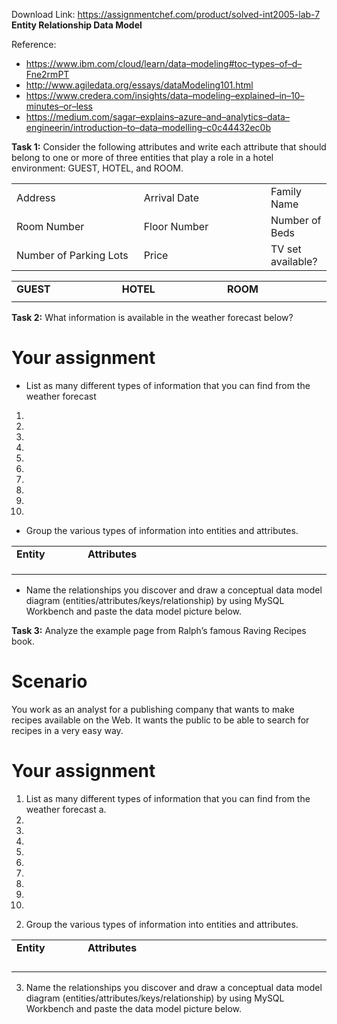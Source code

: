 Download Link: https://assignmentchef.com/product/solved-int2005-lab-7
<br>
<strong> Entity Relationship Data Model </strong>







Reference:

<ul>

 <li><a href="https://www.ibm.com/cloud/learn/data-modeling#toc-types-of-d-Fne2rmPT">https://www.ibm.com/cloud/learn/data</a><a href="https://www.ibm.com/cloud/learn/data-modeling#toc-types-of-d-Fne2rmPT">–</a><a href="https://www.ibm.com/cloud/learn/data-modeling#toc-types-of-d-Fne2rmPT">modeling#toc</a><a href="https://www.ibm.com/cloud/learn/data-modeling#toc-types-of-d-Fne2rmPT">–</a><a href="https://www.ibm.com/cloud/learn/data-modeling#toc-types-of-d-Fne2rmPT">types</a><a href="https://www.ibm.com/cloud/learn/data-modeling#toc-types-of-d-Fne2rmPT">–</a><a href="https://www.ibm.com/cloud/learn/data-modeling#toc-types-of-d-Fne2rmPT">of</a><a href="https://www.ibm.com/cloud/learn/data-modeling#toc-types-of-d-Fne2rmPT">–</a><a href="https://www.ibm.com/cloud/learn/data-modeling#toc-types-of-d-Fne2rmPT">d</a><a href="https://www.ibm.com/cloud/learn/data-modeling#toc-types-of-d-Fne2rmPT">–</a><a href="https://www.ibm.com/cloud/learn/data-modeling#toc-types-of-d-Fne2rmPT">Fne2rmPT</a></li>

 <li><a href="http://www.agiledata.org/essays/dataModeling101.html">http://www.agiledata.org/essays/dataModeling101.html</a></li>

 <li><a href="https://www.credera.com/insights/data-modeling-explained-in-10-minutes-or-less">https://www.credera.com/insights/data</a><a href="https://www.credera.com/insights/data-modeling-explained-in-10-minutes-or-less">–</a><a href="https://www.credera.com/insights/data-modeling-explained-in-10-minutes-or-less">modeling</a><a href="https://www.credera.com/insights/data-modeling-explained-in-10-minutes-or-less">–</a><a href="https://www.credera.com/insights/data-modeling-explained-in-10-minutes-or-less">explained</a><a href="https://www.credera.com/insights/data-modeling-explained-in-10-minutes-or-less">–</a><a href="https://www.credera.com/insights/data-modeling-explained-in-10-minutes-or-less">in</a><a href="https://www.credera.com/insights/data-modeling-explained-in-10-minutes-or-less">–</a><a href="https://www.credera.com/insights/data-modeling-explained-in-10-minutes-or-less">10</a><a href="https://www.credera.com/insights/data-modeling-explained-in-10-minutes-or-less">–</a><a href="https://www.credera.com/insights/data-modeling-explained-in-10-minutes-or-less">minutes</a><a href="https://www.credera.com/insights/data-modeling-explained-in-10-minutes-or-less">–</a><a href="https://www.credera.com/insights/data-modeling-explained-in-10-minutes-or-less">or</a><a href="https://www.credera.com/insights/data-modeling-explained-in-10-minutes-or-less">–</a><a href="https://www.credera.com/insights/data-modeling-explained-in-10-minutes-or-less">less</a></li>

 <li><a href="https://medium.com/sagar-explains-azure-and-analytics-data-engineerin/introduction-to-data-modelling-c0c44432ec0b">https://medium.com/sagar</a><a href="https://medium.com/sagar-explains-azure-and-analytics-data-engineerin/introduction-to-data-modelling-c0c44432ec0b">–</a><a href="https://medium.com/sagar-explains-azure-and-analytics-data-engineerin/introduction-to-data-modelling-c0c44432ec0b">explains</a><a href="https://medium.com/sagar-explains-azure-and-analytics-data-engineerin/introduction-to-data-modelling-c0c44432ec0b">–</a><a href="https://medium.com/sagar-explains-azure-and-analytics-data-engineerin/introduction-to-data-modelling-c0c44432ec0b">azure</a><a href="https://medium.com/sagar-explains-azure-and-analytics-data-engineerin/introduction-to-data-modelling-c0c44432ec0b">–</a><a href="https://medium.com/sagar-explains-azure-and-analytics-data-engineerin/introduction-to-data-modelling-c0c44432ec0b">and</a><a href="https://medium.com/sagar-explains-azure-and-analytics-data-engineerin/introduction-to-data-modelling-c0c44432ec0b">–</a><a href="https://medium.com/sagar-explains-azure-and-analytics-data-engineerin/introduction-to-data-modelling-c0c44432ec0b">analytics</a><a href="https://medium.com/sagar-explains-azure-and-analytics-data-engineerin/introduction-to-data-modelling-c0c44432ec0b">–</a><a href="https://medium.com/sagar-explains-azure-and-analytics-data-engineerin/introduction-to-data-modelling-c0c44432ec0b">data</a><a href="https://medium.com/sagar-explains-azure-and-analytics-data-engineerin/introduction-to-data-modelling-c0c44432ec0b">–</a><a href="https://medium.com/sagar-explains-azure-and-analytics-data-engineerin/introduction-to-data-modelling-c0c44432ec0b">engineerin/introduction</a><a href="https://medium.com/sagar-explains-azure-and-analytics-data-engineerin/introduction-to-data-modelling-c0c44432ec0b">–</a><a href="https://medium.com/sagar-explains-azure-and-analytics-data-engineerin/introduction-to-data-modelling-c0c44432ec0b">to</a><a href="https://medium.com/sagar-explains-azure-and-analytics-data-engineerin/introduction-to-data-modelling-c0c44432ec0b">–</a><a href="https://medium.com/sagar-explains-azure-and-analytics-data-engineerin/introduction-to-data-modelling-c0c44432ec0b">data</a><a href="https://medium.com/sagar-explains-azure-and-analytics-data-engineerin/introduction-to-data-modelling-c0c44432ec0b">–</a><a href="https://medium.com/sagar-explains-azure-and-analytics-data-engineerin/introduction-to-data-modelling-c0c44432ec0b">modelling</a><a href="https://medium.com/sagar-explains-azure-and-analytics-data-engineerin/introduction-to-data-modelling-c0c44432ec0b">–</a><a href="https://medium.com/sagar-explains-azure-and-analytics-data-engineerin/introduction-to-data-modelling-c0c44432ec0b">c0c44432ec0b</a></li>

</ul>

<strong> </strong>

<strong>Task 1:</strong> Consider the following attributes and write each attribute that should belong to one or more of three entities that play a role in a hotel environment: GUEST, HOTEL, and ROOM.




<table width="498">

 <tbody>

  <tr>

   <td width="208">Address</td>

   <td width="208">Arrival Date</td>

   <td width="82">Family Name</td>

  </tr>

  <tr>

   <td width="208">Room Number</td>

   <td width="208">Floor Number</td>

   <td width="82">Number of Beds</td>

  </tr>

  <tr>

   <td width="208">Number of Parking Lots</td>

   <td width="208">Price</td>

   <td width="82">TV set available?</td>

  </tr>

 </tbody>

</table>




<table width="623">

 <tbody>

  <tr>

   <td width="208"><strong>GUEST </strong></td>

   <td width="208"><strong>HOTEL </strong></td>

   <td width="208"><strong>ROOM </strong></td>

  </tr>

  <tr>

   <td width="208">          </td>

   <td width="208"></td>

   <td width="208"></td>

  </tr>

 </tbody>

</table>




<strong>             </strong>

<strong>Task 2:</strong> What information is available in the weather forecast below?

<h1>Your assignment</h1>

<ul>

 <li>List as many different types of information that you can find from the weather forecast</li>

</ul>

<ol>

 <li></li>

 <li></li>

 <li></li>

 <li></li>

 <li></li>

 <li></li>

 <li></li>

 <li></li>

 <li></li>

 <li></li>

</ol>




<ul>

 <li>Group the various types of information into entities and attributes.</li>

</ul>

<table width="599">

 <tbody>

  <tr>

   <td width="117"><strong>Entity </strong></td>

   <td width="482"><strong>Attributes </strong></td>

  </tr>

  <tr>

   <td width="117">    </td>

   <td width="482"></td>

  </tr>

  <tr>

   <td width="117">    </td>

   <td width="482"></td>

  </tr>

  <tr>

   <td width="117">    </td>

   <td width="482"></td>

  </tr>

 </tbody>

</table>




<ul>

 <li>Name the relationships you discover and draw a conceptual data model diagram (entities/attributes/keys/relationship) by using MySQL Workbench and paste the data model picture below.</li>

</ul>







<strong>Task 3:</strong> Analyze the example page from Ralph’s famous Raving Recipes book.




<h1>Scenario</h1>

You work as an analyst for a publishing company that wants to make recipes available on the Web. It wants the public to be able to search for recipes in a very easy way.










<h1>Your assignment</h1>

<ol>

 <li>List as many different types of information that you can find from the weather forecast a.</li>

 <li></li>

 <li></li>

 <li></li>

 <li></li>

 <li></li>

 <li></li>

 <li></li>

 <li></li>

 <li></li>

</ol>




<ol start="2">

 <li>Group the various types of information into entities and attributes.</li>

</ol>

<table width="599">

 <tbody>

  <tr>

   <td width="117"><strong>Entity </strong></td>

   <td width="482"><strong>Attributes </strong></td>

  </tr>

  <tr>

   <td width="117">    </td>

   <td width="482"></td>

  </tr>

  <tr>

   <td width="117">    </td>

   <td width="482"></td>

  </tr>

  <tr>

   <td width="117">    </td>

   <td width="482"></td>

  </tr>

  <tr>

   <td width="117">     </td>

   <td width="482"></td>

  </tr>

 </tbody>

</table>




<ol start="3">

 <li>Name the relationships you discover and draw a conceptual data model diagram (entities/attributes/keys/relationship) by using MySQL Workbench and paste the data model picture below.</li>

</ol>
































